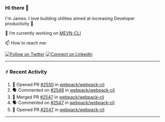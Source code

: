### Hi there 👋

I'm James. I love building utilities aimed at increasing Developer productivity :raised_hands: 

🔭 I’m currently working on [MEVN-CLI](https://github.com/madlabsinc/mevn-cli)

📫 How to reach me:

[![Follow on Twitter](https://img.shields.io/badge/--twitter?label=Twitter&logo=Twitter&style=social)](https://twitter.com/james_madhacks) [![Connect on LinkedIn](https://img.shields.io/badge/--linkedin?label=LinkedIn&logo=LinkedIn&style=social)](https://www.linkedin.com/in/jamesgeorge007)

---

### :zap: Recent Activity

<!--START_SECTION:activity-->
1. 💪 Opened PR [#2550](https://github.com/webpack/webpack-cli/pull/2550) in [webpack/webpack-cli](https://github.com/webpack/webpack-cli)
2. 🗣 Commented on [#2548](https://github.com/webpack/webpack-cli/issues/2548) in [webpack/webpack-cli](https://github.com/webpack/webpack-cli)
3. 🎉 Merged PR [#2547](https://github.com/webpack/webpack-cli/pull/2547) in [webpack/webpack-cli](https://github.com/webpack/webpack-cli)
4. 🗣 Commented on [#2547](https://github.com/webpack/webpack-cli/issues/2547) in [webpack/webpack-cli](https://github.com/webpack/webpack-cli)
5. 💪 Opened PR [#2547](https://github.com/webpack/webpack-cli/pull/2547) in [webpack/webpack-cli](https://github.com/webpack/webpack-cli)
<!--END_SECTION:activity-->

---

<!--
**jamesgeorge007/jamesgeorge007** is a ✨ _special_ ✨ repository because its `README.md` (this file) appears on your GitHub profile.

Here are some ideas to get you started:

- 🌱 I’m currently learning ...
- 👯 I’m looking to collaborate on ...
- 🤔 I’m looking for help with ...
- 💬 Ask me about ...
- 😄 Pronouns: ...
- ⚡ Fun fact: ...
-->
